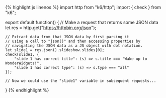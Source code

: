 {% highlight js linenos %}
import http from "k6/http";
import { check } from "k6";

export default function() {
    // Make a request that returns some JSON data
    let res = http.get("https://httpbin.org/json");

    // Extract data from that JSON data by first parsing it
    // using a call to "json()" and then accessing properties by
    // navigating the JSON data as a JS object with dot notation.
    let slide1 = res.json().slideshow.slides[0];
    check(slide1, {
        "slide 1 has correct title": (s) => s.title === "Wake up to WonderWidgets!",
        "slide 1 has correct type": (s) => s.type === "all"
    });

    // Now we could use the "slide1" variable in subsequent requests...
}
{% endhighlight %}
